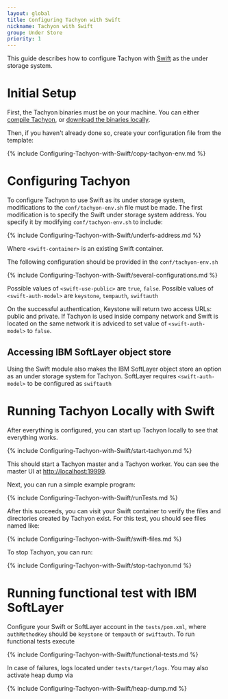 ```yaml
---
layout: global
title: Configuring Tachyon with Swift
nickname: Tachyon with Swift
group: Under Store
priority: 1
---
```


This guide describes how to configure Tachyon with
[Swift](http://docs.openstack.org/developer/swift/) as the under storage system.

# Initial Setup

First, the Tachyon binaries must be on your machine. You can either
[compile Tachyon](Building-Tachyon-Master-Branch.html), or
[download the binaries locally](Running-Tachyon-Locally.html).

Then, if you haven't already done so, create your configuration file from the template:

{% include Configuring-Tachyon-with-Swift/copy-tachyon-env.md %}

# Configuring Tachyon

To configure Tachyon to use Swift as its under storage system, modifications to the
`conf/tachyon-env.sh` file must be made. The first modification is to specify the Swift under
storage system address. You specify it by modifying `conf/tachyon-env.sh` to include:

{% include Configuring-Tachyon-with-Swift/underfs-address.md %}

Where `<swift-container>` is an existing Swift container.

The following configuration should be provided in the `conf/tachyon-env.sh`

{% include Configuring-Tachyon-with-Swift/several-configurations.md %}
  	
Possible values of `<swift-use-public>` are `true`, `false`.
Possible values of `<swift-auth-model>` are `keystone`,
`tempauth`, `swiftauth`

On the successful authentication, Keystone will return two access URLs: public and private. If Tachyon is used inside company network and Swift is located on the same network it is adviced to set value of `<swift-auth-model>`  to `false`.


## Accessing IBM SoftLayer object store

Using the Swift module also makes the IBM SoftLayer object store an option as an under storage system for Tachyon. 
SoftLayer requires `<swift-auth-model>` to be configured as `swiftauth`
 
# Running Tachyon Locally with Swift

After everything is configured, you can start up Tachyon locally to see that everything works.

{% include Configuring-Tachyon-with-Swift/start-tachyon.md %}

This should start a Tachyon master and a Tachyon worker. You can see the master UI at
[http://localhost:19999](http://localhost:19999).

Next, you can run a simple example program:

{% include Configuring-Tachyon-with-Swift/runTests.md %}

After this succeeds, you can visit your Swift container to verify the files and directories created
by Tachyon exist. For this test, you should see files named like:

{% include Configuring-Tachyon-with-Swift/swift-files.md %}

To stop Tachyon, you can run:

{% include Configuring-Tachyon-with-Swift/stop-tachyon.md %}

# Running functional test with IBM SoftLayer

Configure your Swift or SoftLayer account in the `tests/pom.xml`, where `authMethodKey` should be `keystone` or `tempauth` or `swiftauth`.
To run functional tests execute

{% include Configuring-Tachyon-with-Swift/functional-tests.md %}

In case of failures, logs located under `tests/target/logs`. You may also activate heap dump via

{% include Configuring-Tachyon-with-Swift/heap-dump.md %}
